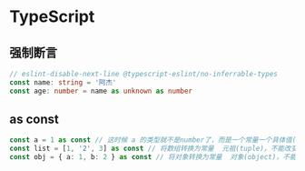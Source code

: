 # TypeScript

## 强制断言

```ts
// eslint-disable-next-line @typescript-eslint/no-inferrable-types
const name: string = '阿杰'
const age: number = name as unknown as number
```

## as const
  
```ts
const a = 1 as const // 这时候 a 的类型就不是number了，而是一个常量一个具体值(1)，不能改变
const list = [1, '2', 3] as const // 将数组转换为常量  元祖(tuple)，不能改变
const obj = { a: 1, b: 2 } as const // 将对象转换为常量  对象(object)，不能改变
```
```